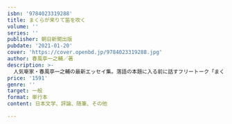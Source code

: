 ```yaml
---
isbn: '9784023319288'
title: まくらが来りて笛を吹く
volume: ''
series: ''
publisher: 朝日新聞出版
pubdate: '2021-01-20'
cover: 'https://cover.openbd.jp/9784023319288.jpg'
author: 春風亭一之輔／著
description: >-
  人気噺家・春風亭一之輔の最新エッセイ集。落語の本題に入る前に話すフリートーク「まくら」のように、巷で噂のあの話、この話について本音でつづります。先輩噺家・春風亭昇太の結婚についてつづった「遅すぎ婚」、自身の持ちネタの長所、短所についてつづった「レギュラー」、入部後すぐに退部したラグビー部なのに、ワールドカップで経験者としてのコメントを求められてしまった際の気持ちをつづった「ラグビー」など。思わず納得、つい吹き出すエッセイをたっぷり125本収録。
price: '1591'
genre: ''
target: 一般
format: 単行本
content: 日本文学、評論、随筆、その他

---
```

